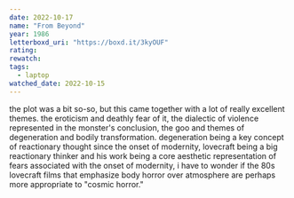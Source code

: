 ```yaml
---
date: 2022-10-17
name: "From Beyond"
year: 1986
letterboxd_uri: "https://boxd.it/3kyOUF"
rating: 
rewatch: 
tags:
  - laptop
watched_date: 2022-10-15
---
```


the plot was a bit so-so, but this came together with a lot of really excellent themes. the eroticism and deathly fear of it, the dialectic of violence represented in the monster's conclusion, the goo and themes of degeneration and bodily transformation. degeneration being a key concept of reactionary thought since the onset of modernity, lovecraft being a big reactionary thinker and his work being a core aesthetic representation of fears associated with the onset of modernity, i have to wonder if the 80s lovecraft films that emphasize body horror over atmosphere are perhaps more appropriate to "cosmic horror."
